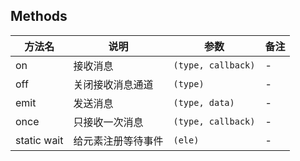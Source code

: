 
## Methods

| 方法名 | 说明 | 参数 | 备注 |
| --- | --- | --- | --- |
| on | 接收消息 | `(type, callback)` | - |
| off | 关闭接收消息通道 | `(type)` | - |
| emit | 发送消息 | `(type, data)` | - |
| once | 只接收一次消息 | `(type, callback)` | - |
| static wait | 给元素注册等待事件 | `(ele)` | - |
